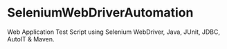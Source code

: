 # SeleniumWebDriverAutomation
Web Application Test Script using Selenium WebDriver, Java, JUnit, JDBC, AutoIT &amp; Maven.
